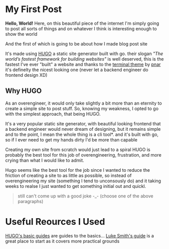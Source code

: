 # My First Post
**Hello, World!**
Here, on this beautiful piece of the internet I'm simply going to post
all sorts of things and on whatever I think is interesting enough to show the world

And the first of which is going to be about how I made blog post site

It's made using [HUGO](https://gohugo.io/) a static site generator built with go.
their slogan *"The world’s fastest framework for building websites"* is well deserved,
this is the fastest I've ever "built" a website and thanks to the [terminal theme](https://themes.gohugo.io/themes/hugo-theme-terminal/) by [pnar](https://github.com/panr)
it's definelty the nicest looking one (never let a backend engineer do frontend design XD)


## Why HUGO
As an overengineer, it would only take slightly a bit more than an eternity to create a simple site to post stuff.
So, knowing my weakness, I opted to go with the simplest approach, that being HUGO.

It's a very popular static site generator, with beautiful looking frontend that a backend engineer would
never dream of designing, but it remains simple and to the point, I mean the whole thing is a cli tool*.
and it's built with go, so if I ever need to get my hands dirty I'd be more than capable

Creating my own site from scratch would just lead to a spiral
HUGO is probably the best tool for this job
of overengineering, frustration, and more crying than what I would like to admit.

Hugo seems like the best tool for the job since I wanted to reduce the friction of creating
a site to as little as possible, so instead of overengineering my site (something I tend to unconsously do) and it
taking weeks to realse I just wanted to get something initial out and quickl.
> still can't come up with a good joke -_- (choose one of the above paragraphs)

# Useful Reources I Used
[HUGO's basic guides](https://gohugo.io/getting-started/quick-start/) are guides to the basics...
[Luke Smith's guide](https://www.youtube.com/watch?v=ZFL09qhKi5I) is a great place to start as it covers more practical grounds
